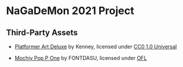 # NaGaDeMon 2021 Project

## Third-Party Assets

- [Platformer Art Deluxe](https://www.kenney.nl/assets/platformer-art-deluxe) by
   Kenney, licensed under [CC0 1.0 Universal](https://creativecommons.org/publicdomain/zero/1.0/)

- [Mochiy Pop P One](https://fonts.google.com/specimen/Mochiy+Pop+P+One) by FONTDASU,
   licensed under [OFL](docs/fonts/MochiyPopPOne/OFL.txt)